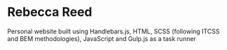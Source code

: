 # Rebecca Reed

Personal website built using Handlebars.js, HTML, SCSS (following ITCSS and BEM methodologies), JavaScript and Gulp.js as a task runner
